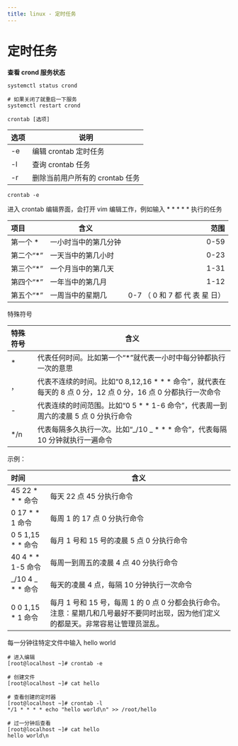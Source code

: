 ```yaml
---
title: linux - 定时任务
---
```


# 定时任务

**查看 crond 服务状态**

```shell
systemctl status crond

# 如果关闭了就重启一下服务
systemctl restart crond
```

```shell
crontab [选项]
```

| 选项 | 说明                            |
| :--- | ------------------------------- |
| -e   | 编辑 crontab 定时任务           |
| -l   | 查询 crontab 任务               |
| -r   | 删除当前用户所有的 crontab 任务 |

```shell
crontab -e
```

进入 crontab 编辑界面，会打开 vim 编辑工作，例如输入 \* \* \* \* \* 执行的任务

| 项目       | 含义                 |                           范围 |
| :--------- | -------------------- | -----------------------------: |
| 第一个 \*  | 一小时当中的第几分钟 |                           0-59 |
| 第二个“\*” | 一天当中的第几小时   |                           0-23 |
| 第三个“\*” | 一个月当中的第几天   |                           1-31 |
| 第四个“\*” | 一年当中的第几月     |                           1-12 |
| 第五个“\*” | 一周当中的星期几     | 0-7 （ 0 和 7 都 代 表 星 日） |

特殊符号

| 特殊符号 | 含义                                                                                                            |
| :------- | --------------------------------------------------------------------------------------------------------------- |
| \*       | 代表任何时间。比如第一个“\*”就代表一小时中每分钟都执行一次的意思                                                |
| ，       | 代表不连续的时间。比如“0 8,12,16 \* \* \* 命令”，就代表在每天的 8 点 0 分，12 点 0 分，16 点 0 分都执行一次命令 |
| -        | 代表连续的时间范围。比如“0 5 \* \* 1-6 命令”，代表周一到周六的凌晨 5 点 0 分执行命令                            |
| \*/n     | 代表每隔多久执行一次。比如“_/10 _ \* \* \* 命令”，代表每隔 10 分钟就执行一遍命令                                |

示例：

| 时间                | 含义                                                                                                                                 |
| :------------------ | ------------------------------------------------------------------------------------------------------------------------------------ |
| 45 22 \* \* \* 命令 | 每天 22 点 45 分执行命令                                                                                                             |
| 0 17 \* \* 1 命令   | 每周 1 的 17 点 0 分执行命令                                                                                                         |
| 0 5 1,15 \* \* 命令 | 每月 1 号和 15 号的凌晨 5 点 0 分执行命令                                                                                            |
| 40 4 \* \* 1-5 命令 | 每周一到周五的凌晨 4 点 40 分执行命令                                                                                                |
| _/10 4 _ \* \* 命令 | 每天的凌晨 4 点，每隔 10 分钟执行一次命令                                                                                            |
| 0 0 1,15 \* 1 命令  | 每月 1 号和 15 号，每周 1 的 0 点 0 分都会执行命令。注意：星期几和几号最好不要同时出现，因为他们定义的都是天。非常容易让管理员混乱。 |

每一分钟往特定文件中输入 hello world

```shell
# 进入编辑
[root@localhost ~]# crontab -e

# 创建文件
[root@localhost ~]# cat hello

# 查看创建的定时器
[root@localhost ~]# crontab -l
*/1 * * * * echo "hello world\n" >> /root/hello

# 过一分钟后查看
[root@localhost ~]# cat hello
hello world\n
```
